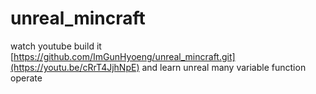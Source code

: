 # unreal_mincraft
watch youtube build it
[https://github.com/ImGunHyoeng/unreal_mincraft.git](https://youtu.be/cRrT4JjhNpE)
and learn unreal many variable function operate
